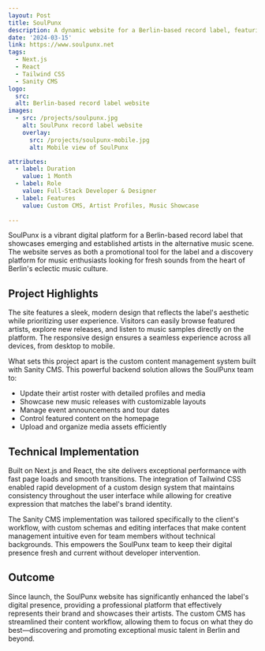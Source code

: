 ```yaml
---
layout: Post
title: SoulPunx
description: A dynamic website for a Berlin-based record label, featuring a custom CMS that empowers the client to manage their artist roster and music catalog independently.
date: '2024-03-15'
link: https://www.soulpunx.net
tags:
  - Next.js
  - React
  - Tailwind CSS
  - Sanity CMS
logo:
  src: 
  alt: Berlin-based record label website
images:
  - src: /projects/soulpunx.jpg
    alt: SoulPunx record label website
    overlay:
      src: /projects/soulpunx-mobile.jpg
      alt: Mobile view of SoulPunx

attributes:
  - label: Duration
    value: 1 Month
  - label: Role
    value: Full-Stack Developer & Designer
  - label: Features
    value: Custom CMS, Artist Profiles, Music Showcase
 
---
```


SoulPunx is a vibrant digital platform for a Berlin-based record label that showcases emerging and established artists in the alternative music scene. The website serves as both a promotional tool for the label and a discovery platform for music enthusiasts looking for fresh sounds from the heart of Berlin's eclectic music culture.

## Project Highlights

The site features a sleek, modern design that reflects the label's aesthetic while prioritizing user experience. Visitors can easily browse featured artists, explore new releases, and listen to music samples directly on the platform. The responsive design ensures a seamless experience across all devices, from desktop to mobile.

What sets this project apart is the custom content management system built with Sanity CMS. This powerful backend solution allows the SoulPunx team to:

- Update their artist roster with detailed profiles and media
- Showcase new music releases with customizable layouts
- Manage event announcements and tour dates
- Control featured content on the homepage
- Upload and organize media assets efficiently

## Technical Implementation

Built on Next.js and React, the site delivers exceptional performance with fast page loads and smooth transitions. The integration of Tailwind CSS enabled rapid development of a custom design system that maintains consistency throughout the user interface while allowing for creative expression that matches the label's brand identity.

The Sanity CMS implementation was tailored specifically to the client's workflow, with custom schemas and editing interfaces that make content management intuitive even for team members without technical backgrounds. This empowers the SoulPunx team to keep their digital presence fresh and current without developer intervention.

## Outcome

Since launch, the SoulPunx website has significantly enhanced the label's digital presence, providing a professional platform that effectively represents their brand and showcases their artists. The custom CMS has streamlined their content workflow, allowing them to focus on what they do best—discovering and promoting exceptional music talent in Berlin and beyond. 